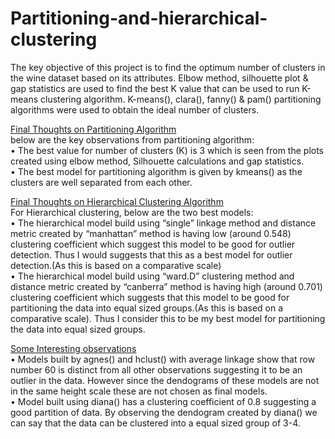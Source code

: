 # Partitioning-and-hierarchical-clustering

The key objective of this project is to find the optimum number of clusters in the wine dataset based on its attributes. 
Elbow method, silhouette plot & gap statistics are used to find the best K value that can be used to run K-means clustering algorithm.
K-means(), clara(), fanny() & pam() partitioning algorithms were used to obtain the ideal number of clusters.

<u>Final Thoughts on Partitioning Algorithm </u> <br>
below are the key observations from partitioning algorithm: <br>
• The best value for number of clusters (K) is 3 which is seen from the plots created using elbow method,
Silhouette calculations and gap statistics. <br>
• The best model for partitioning algorithm is given by kmeans() as the clusters are well separated from
each other. <br>

<u>Final Thoughts on Hierarchical Clustering Algorithm </u> <br>
For Hierarchical clustering, below are the two best models: <br>
• The hierarchical model build using “single” linkage method and distance metric created by “manhattan”
method is having low (around 0.548) clustering coefficient which suggest this model to be good for
outlier detection. Thus I would suggests that this as a best model for outlier detection.(As this is
based on a comparative scale) <br>
• The hierarchical model build using “ward.D” clustering method and distance metric created by “canberra”
method is having high (around 0.701) clustering coefficient which suggests that this model to
be good for partitioning the data into equal sized groups.(As this is based on a comparative scale).
Thus I consider this to be my best model for partitioning the data into equal sized groups. <br>

<u>Some Interesting observations</u> <br>
• Models built by agnes() and hclust() with average linkage show that row number 60 is distinct from all
other observations suggesting it to be an outlier in the data. However since the dendograms of these
models are not in the same height scale these are not chosen as final models. <br>
• Model built using diana() has a clustering coefficient of 0.8 suggesting a good partition of data. By
observing the dendogram created by diana() we can say that the data can be clustered into a equal
sized group of 3-4. <br>
